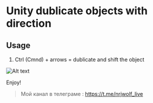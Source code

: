 # Unity dublicate objects with direction

## Usage

1. Ctrl (Cmnd) + arrows = dublicate and shift the object

![Alt text](https://i.yapx.ru/CNGEe.gif "")

Enjoy! 

> Мой канал в телеграме : https://t.me/nrjwolf_live
